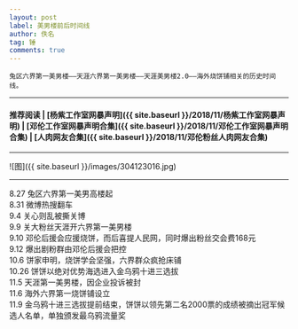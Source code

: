 ```yaml
---
layout: post
label: 美男楼前后时间线
author: 佚名
tag: 锤
comments: true
---
```


    兔区六界第一美男楼——天涯六界第一美男楼——天涯美男楼2.0——海外烧饼铺相关的历史时间线。

---

#### 推荐阅读 \| [杨紫工作室网暴声明]({{ site.baseurl }}/2018/11/杨紫工作室网暴声明) \| [邓伦工作室网暴声明合集]({{ site.baseurl }}/2018/11/邓伦工作室网暴声明合集) \| [人肉网友合集]({{ site.baseurl }}/2018/11/邓伦粉丝人肉网友合集) 

---

![图]({{ site.baseurl }}/images/304123016.jpg)

---

8.27  兔区六界第一美男高楼起  
8.31  微博热搜翻车  
9.4   关心则乱被撕关博  
9.9   关大粉丝天涯开六界第一美男楼  
9.10  邓伦后援会应援烧饼，而后喜提人民网，同时爆出粉丝交会费168元  
9.12  爆出剧粉群由邓伦后援会把控  
10.6  饼家申明，烧饼学会坚强，六界群众疯抢床铺  
10.26 饼饼以绝对优势海选进入金乌鸦十进三选拔  
11.5  天涯第一美男楼，因企业投诉被封  
11.6  海外六界第一烧饼铺设立  
11.9  金乌鸦十进三选拔提前结束，饼饼以领先第二名2000票的成绩被摘出冠军候选人名单，单独颁发最乌鸦流量奖